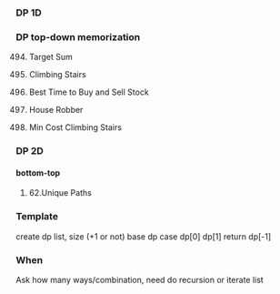 ### DP 1D
### DP top-down memorization
494. Target Sum


70. Climbing Stairs
121. Best Time to Buy and Sell Stock
198. House Robber
746. Min Cost Climbing Stairs

### DP 2D
#### bottom-top
1. 62.Unique Paths


### Template
create dp list, size (+1 or not)
base dp case dp[0] dp[1]
return dp[-1]

### When
Ask how many ways/combination, need do recursion or iterate list
